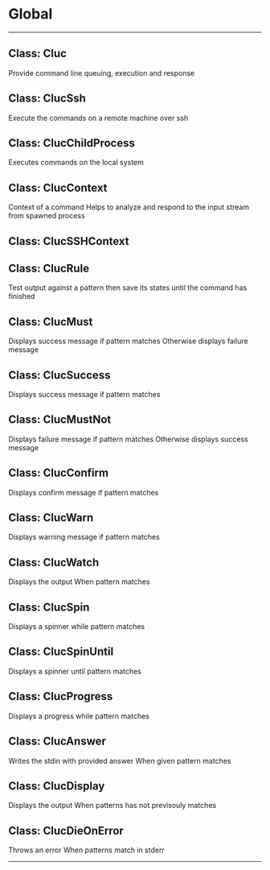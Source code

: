 # Global





* * *

## Class: Cluc
Provide command line
queuing, execution and response


## Class: ClucSsh
Execute the commands on a remote machine over ssh


## Class: ClucChildProcess
Executes commands on the local system


## Class: ClucContext
Context of a command
Helps to analyze and respond
to the input stream from spawned process


## Class: ClucSSHContext



## Class: ClucRule
Test output against a pattern
then save its states until the command has finished


## Class: ClucMust
Displays success message
if pattern matches
Otherwise displays failure message


## Class: ClucSuccess
Displays success message
if pattern matches


## Class: ClucMustNot
Displays failure message
if pattern matches
Otherwise displays success message


## Class: ClucConfirm
Displays confirm message
if pattern matches


## Class: ClucWarn
Displays warning message
if pattern matches


## Class: ClucWatch
Displays the output
When pattern matches


## Class: ClucSpin
Displays a spinner
while pattern matches


## Class: ClucSpinUntil
Displays a spinner
until pattern matches


## Class: ClucProgress
Displays a progress
while pattern matches


## Class: ClucAnswer
Writes the stdin with provided answer
When given pattern matches


## Class: ClucDisplay
Displays the output
When patterns has not previsouly matches


## Class: ClucDieOnError
Throws an error
When patterns match in stderr



* * *










